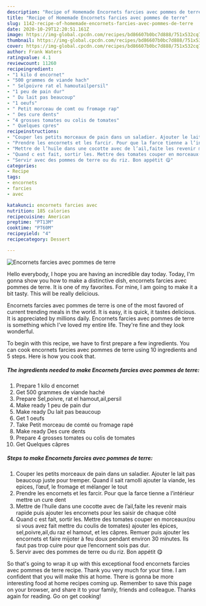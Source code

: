 ```yaml
---
description: "Recipe of Homemade Encornets farcies avec pommes de terre"
title: "Recipe of Homemade Encornets farcies avec pommes de terre"
slug: 1142-recipe-of-homemade-encornets-farcies-avec-pommes-de-terre
date: 2020-10-29T12:20:51.161Z
image: https://img-global.cpcdn.com/recipes/bd86607b0bc7d888/751x532cq70/encornets-farcies-avec-pommes-de-terre-photo-principale-de-la-recette.jpg
thumbnail: https://img-global.cpcdn.com/recipes/bd86607b0bc7d888/751x532cq70/encornets-farcies-avec-pommes-de-terre-photo-principale-de-la-recette.jpg
cover: https://img-global.cpcdn.com/recipes/bd86607b0bc7d888/751x532cq70/encornets-farcies-avec-pommes-de-terre-photo-principale-de-la-recette.jpg
author: Frank Waters
ratingvalue: 4.1
reviewcount: 11260
recipeingredient:
- "1 kilo d encornet"
- "500 grammes de viande hach"
- " Selpoivre rat el hamoutailpersil"
- "1 peu de pain dur"
- " Du lait pas beaucoup"
- "1 oeufs"
- " Petit morceau de comt ou fromage rap"
- " Des cure dents"
- "4 grosses tomates ou colis de tomates"
- " Quelques cpres"
recipeinstructions:
- "Couper les petits morceaux de pain dans un saladier. Ajouter le lait pas beaucoup juste pour tremper. Quand il sait ramolli ajouter la viande, les epices, l’œuf, le fromage et mélanger le tout"
- "Prendre les encornets et les farcir. Pour que la farce tienne a l’intérieur mettre un cure dent"
- "Mettre de l’huile dans une cocotte avec de l’ail,faite les revenir mais rapide puis ajouter les encornets pour les saisir de chaque côté"
- "Quand c est fait, sortir les. Mettre des tomates couper en morceaux(ou si vous avez fait mettre du coulis de tomates) ajouter les épices, sel,poivre,ail,du raz el hamout, et les câpres. Remuer puis ajouter les encornets et faire mijoter à feu doux pendant environ 30 minutes. Ils faut pas trop cuire pour que l’encornent sois pas dur."
- "Servir avec des pommes de terre ou du riz. Bon appétit 😋"
categories:
- Recipe
tags:
- encornets
- farcies
- avec

katakunci: encornets farcies avec 
nutrition: 185 calories
recipecuisine: American
preptime: "PT13M"
cooktime: "PT60M"
recipeyield: "4"
recipecategory: Dessert

---
```



![Encornets farcies avec pommes de terre](https://img-global.cpcdn.com/recipes/bd86607b0bc7d888/751x532cq70/encornets-farcies-avec-pommes-de-terre-photo-principale-de-la-recette.jpg)

Hello everybody, I hope you are having an incredible day today. Today, I'm gonna show you how to make a distinctive dish, encornets farcies avec pommes de terre. It is one of my favorites. For mine, I am going to make it a bit tasty. This will be really delicious.

Encornets farcies avec pommes de terre is one of the most favored of current trending meals in the world. It is easy, it is quick, it tastes delicious. It is appreciated by millions daily. Encornets farcies avec pommes de terre is something which I've loved my entire life. They're fine and they look wonderful.




To begin with this recipe, we have to first prepare a few ingredients. You can cook encornets farcies avec pommes de terre using 10 ingredients and 5 steps. Here is how you cook that.

<!--inarticleads1-->

##### The ingredients needed to make Encornets farcies avec pommes de terre:

1. Prepare 1 kilo d encornet
1. Get 500 grammes de viande haché
1. Prepare  Sel,poivre, rat el hamout,ail,persil
1. Make ready 1 peu de pain dur
1. Make ready  Du lait pas beaucoup
1. Get 1 oeufs
1. Take  Petit morceau de comté ou fromage rapé
1. Make ready  Des cure dents
1. Prepare 4 grosses tomates ou colis de tomates
1. Get  Quelques câpres




<!--inarticleads2-->

##### Steps to make Encornets farcies avec pommes de terre:

1. Couper les petits morceaux de pain dans un saladier. Ajouter le lait pas beaucoup juste pour tremper. Quand il sait ramolli ajouter la viande, les epices, l’œuf, le fromage et mélanger le tout
1. Prendre les encornets et les farcir. Pour que la farce tienne a l’intérieur mettre un cure dent
1. Mettre de l’huile dans une cocotte avec de l’ail,faite les revenir mais rapide puis ajouter les encornets pour les saisir de chaque côté
1. Quand c est fait, sortir les. Mettre des tomates couper en morceaux(ou si vous avez fait mettre du coulis de tomates) ajouter les épices, sel,poivre,ail,du raz el hamout, et les câpres. Remuer puis ajouter les encornets et faire mijoter à feu doux pendant environ 30 minutes. Ils faut pas trop cuire pour que l’encornent sois pas dur.
1. Servir avec des pommes de terre ou du riz. Bon appétit 😋




So that's going to wrap it up with this exceptional food encornets farcies avec pommes de terre recipe. Thank you very much for your time. I am confident that you will make this at home. There is gonna be more interesting food at home recipes coming up. Remember to save this page on your browser, and share it to your family, friends and colleague. Thanks again for reading. Go on get cooking!
